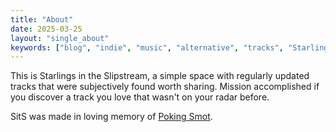 ```yaml
---
title: "About"
date: 2025-03-25
layout: "single_about"
keywords: ["blog", "indie", "music", "alternative", "tracks", "Starlings of the Slipstream", "Starlings in the Slipstream"]
---
```


This is Starlings in the Slipstream, a simple space with regularly updated tracks that were subjectively found worth sharing. Mission accomplished if you discover a track you love that wasn't on your radar before. 

SitS was made in loving memory of [Poking Smot](https://web.archive.org/web/20121027181859/https://pokingsmot.net/).
